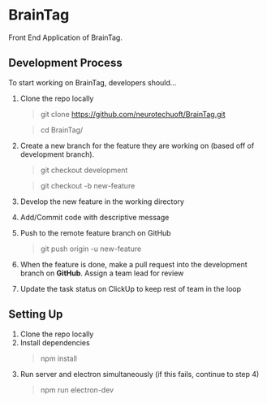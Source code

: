 # BrainTag
Front End Application of BrainTag.

## Development Process
To start working on BrainTag, developers should...
1. Clone the repo locally 
    > git clone https://github.com/neurotechuoft/BrainTag.git
    
    > cd BrainTag/
2. Create a new branch for the feature they are working on (based off of development branch).
    > git checkout development
    
    > git checkout -b new-feature
3. Develop the new feature in the working directory
4. Add/Commit code with descriptive message
5. Push to the remote feature branch on GitHub
    > git push origin -u new-feature
6. When the feature is done, make a pull request into the development branch on **GitHub**. Assign a team lead for review
7. Update the task status on ClickUp to keep rest of team in the loop

## Setting Up
1. Clone the repo locally 
2. Install dependencies 
    > npm install 
3. Run server and electron simultaneously (if this fails, continue to step 4)
    > npm run electron-dev
